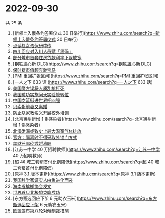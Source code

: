 # 2022-09-30

共 25 条

<!-- BEGIN -->
<!-- 最后更新时间 Fri Sep 30 2022 18:18:54 GMT+0800 (China Standard Time) -->

1. [新领土入俄条约签署仪式 30 日举行](https://www.zhihu.com/search?q=新领土入俄条约签署仪式 30 日举行)
1. [点读机女孩保研中传](https://www.zhihu.com/search?q=点读机女孩保研中传)
1. [四川回应对入川人员赋「黑码」](https://www.zhihu.com/search?q=四川回应对入川人员赋「黑码」)
1. [部分城市首套住房贷款利率下限放宽](https://www.zhihu.com/search?q=部分城市首套住房贷款利率下限放宽)
1. [钢铁雄心新 DLC](https://www.zhihu.com/search?q=钢铁雄心新 DLC)
1. [保时捷市值超奔驰宝马](https://www.zhihu.com/search?q=保时捷市值超奔驰宝马)
1. [PMI 重回扩张区间](https://www.zhihu.com/search?q=PMI 重回扩张区间)
1. [一人之下 633 话](https://www.zhihu.com/search?q=一人之下 633 话)
1. [美国警方误将人质乱枪打死](https://www.zhihu.com/search?q=美国警方误将人质乱枪打死)
1. [我国成功实施问天实验舱转位](https://www.zhihu.com/search?q=我国成功实施问天实验舱转位)
1. [中国女篮挺进世界杯四强](https://www.zhihu.com/search?q=中国女篮挺进世界杯四强)
1. [贝索斯前妻又离婚](https://www.zhihu.com/search?q=贝索斯前妻又离婚)
1. [防止以家教名义开展校外培训](https://www.zhihu.com/search?q=防止以家教名义开展校外培训)
1. [北京通州新增 1 例感染者](https://www.zhihu.com/search?q=北京通州新增 1 例感染者)
1. [北溪泄漏或致史上最大温室气体排放](https://www.zhihu.com/search?q=北溪泄漏或致史上最大温室气体排放)
1. [官方：隔离时不得采取外锁门方式](https://www.zhihu.com/search?q=官方：隔离时不得采取外锁门方式)
1. [美财长耶伦或将离职](https://www.zhihu.com/search?q=美财长耶伦或将离职)
1. [江苏一中学 40 万招聘教师](https://www.zhihu.com/search?q=江苏一中学 40 万招聘教师)
1. [超 40 城二套房首付比例降低](https://www.zhihu.com/search?q=超 40 城二套房首付比例降低)
1. [原神 3.1 版本更新](https://www.zhihu.com/search?q=原神 3.1 版本更新)
1. [我国科学家证实人由鱼进化而来](https://www.zhihu.com/search?q=我国科学家证实人由鱼进化而来)
1. [海南省槟榔协会发文](https://www.zhihu.com/search?q=海南省槟榔协会发文)
1. [世界首只北极狼克隆成功](https://www.zhihu.com/search?q=世界首只北极狼克隆成功)
1. [东方甄选回应下架 6 元助农玉米](https://www.zhihu.com/search?q=东方甄选回应下架 6 元助农玉米)
1. [欧盟宣布第八轮对俄制裁措施](https://www.zhihu.com/search?q=欧盟宣布第八轮对俄制裁措施)

<!-- END -->
